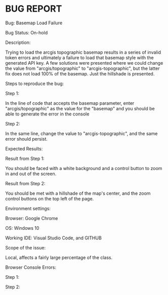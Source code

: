 # BUG REPORT
Bug: Basemap Load Failure 

 

Bug Status: On-hold 

 

Description: 

Trying to load the arcgis topographic basemap results in a series of invalid token errors and ultimately a failure to load that basemap style with the generated API key. A few solutions were presented where we could change the value from "arcgis/topographic" to "arcgis-topographic", but the latter fix does not load 100% of the basemap. Just the hillshade is presented. 

 

Steps to reproduce the bug: 

Step 1: 

In the line of code that accepts the basemap parameter, enter "arcgis/topographic" as the value for the "basemap" and you should be able to generate the error in the console 

 

Step 2: 

In the same line, change the value to "arcgis-topographic", and the same error should persist. 

 

Expected Results: 

Result from Step 1: 

You should be faced with a white background and a control button to zoom in and out of the screen. 

 

 

 

 

Result from Step 2: 

You should be met with a hillshade of the map's center, and the zoom control buttons on the top left of the page. 

 

 

 

Environment settings: 

Browser: Google Chrome 

OS: Windows 10 

Working IDE: Visual Studio Code, and GITHUB 

 

Scope of the issue: 

Local, affects a fairly large percentage of the class.  

 

Browser Console Errors: 

Step 1: 

 

 

 

Step 2: 

 

 

 

